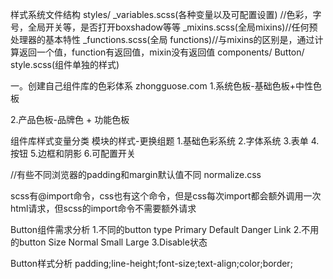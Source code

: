 样式系统文件结构
styles/
  _variables.scss(各种变量以及可配置设置) //色彩，字号，全局开关等，是否打开boxshadow等等
  _mixins.scss(全局mixins)//任何预处理器的基本特性
  _functions.scss(全局 functions)//与mixins的区别是，通过计算返回一个值，function有返回值，mixin没有返回值
components/
  Button/
    style.scss(组件单独的样式)

一。创建自己组件库的色彩体系   zhongguose.com
  1.系统色板-基础色板+中性色板

  2.产品色板-品牌色 + 功能色板


组件库样式变量分类
  模块的样式-更换组题
1.基础色彩系统
2.字体系统
3.表单
4.按钮
5.边框和阴影
6.可配置开关

//有些不同浏览器的padding和margin默认值不同 normalize.css

scss有@import命令，css也有这个命令，但是css每次import都会额外调用一次html请求，但scss的import命令不需要额外请求


Button组件需求分析
1.不同的button type
  Primary Default Danger Link
2.不用的button Size
  Normal Small Large
3.Disable状态

Button样式分析
  padding;line-height;font-size;text-align;color;border; 

